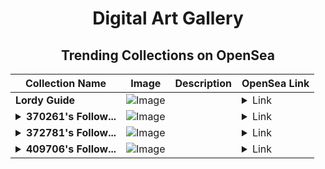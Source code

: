 <div align="center">

# Digital Art Gallery

## Trending Collections on OpenSea

| Collection Name                       | Image                                                                                     | Description                       | OpenSea Link                                                                                          |
|---------------------------------------|-------------------------------------------------------------------------------------------|-----------------------------------|--------------------------------------------------------------------------------------------------------|
| **Lordy Guide** | ![Image](https://i.seadn.io/s/raw/files/f281ae37e898b5ca9dadd66f7c3155ec.jpg?w=500&auto=format?w=200&auto=format) |  | <details><summary>Link</summary>[Lordy Guide](https://opensea.io/collection/lordy-guide)</details> |
| **<details><summary>370261's Follow...</summary>370261's Follower</details>** | ![Image](https://i.seadn.io/s/raw/files/19f9f090920392cc3650cbdf4361755b.png?w=500&auto=format?w=200&auto=format) |  | <details><summary>Link</summary>[370261's Follower](https://opensea.io/collection/370261-s-follower)</details> |
| **<details><summary>372781's Follow...</summary>372781's Follower</details>** | ![Image](https://i.seadn.io/s/raw/files/19f9f090920392cc3650cbdf4361755b.png?w=500&auto=format?w=200&auto=format) |  | <details><summary>Link</summary>[372781's Follower](https://opensea.io/collection/372781-s-follower)</details> |
| **<details><summary>409706's Follow...</summary>409706's Follower</details>** | ![Image](https://i.seadn.io/s/raw/files/19f9f090920392cc3650cbdf4361755b.png?w=500&auto=format?w=200&auto=format) |  | <details><summary>Link</summary>[409706's Follower](https://opensea.io/collection/409706-s-follower)</details> |

</div>